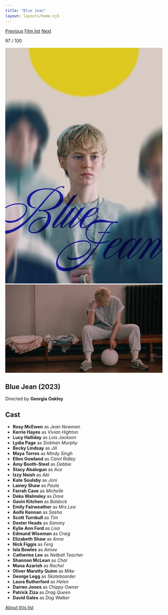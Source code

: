 ```yaml
---
title: "Blue Jean"
layout: layouts/home.njk
---
```


<nav class="films">
  <a class="prev" href="../empire-of-light">Previous</a>
  <a href="../">Film list</a>
  <a class="next" href="../asteroid-city">Next</a>
</nav>

<p>97 / 100</p>

<article class="film">
  <img class="poster" src="../films/posters/blue-jean.jpg" alt="">
  <img class="backdrop" src="../films/backdrops/blue-jean.jpg" alt="">

  <h1>Blue Jean (2023)</h1>

  <p class="director">
    Directed by <strong>Georgia Oakley</strong>
  </p>


  <h2>
    Cast
  </h2>
  <ul>
    <li><strong>Rosy McEwen</strong> as <em>Jean Newman</em></li>
<li><strong>Kerrie Hayes</strong> as <em>Vivian Highton</em></li>
<li><strong>Lucy Halliday</strong> as <em>Lois Jackson</em></li>
<li><strong>Lydia Page</strong> as <em>Siobhan Murphy</em></li>
<li><strong>Becky Lindsay</strong> as <em>Jill</em></li>
<li><strong>Maya Torres</strong> as <em>Mindy Singh</em></li>
<li><strong>Ellen Gowland</strong> as <em>Carol Ridley</em></li>
<li><strong>Amy Booth-Steel</strong> as <em>Debbie</em></li>
<li><strong>Stacy Abalogun</strong> as <em>Ace</em></li>
<li><strong>Izzy Neish</strong> as <em>Abi</em></li>
<li><strong>Kate Soulsby</strong> as <em>Joni</em></li>
<li><strong>Lainey Shaw</strong> as <em>Paula</em></li>
<li><strong>Farrah Cave</strong> as <em>Michelle</em></li>
<li><strong>Deka Walmsley</strong> as <em>Dave</em></li>
<li><strong>Gavin Kitchen</strong> as <em>Baldock</em></li>
<li><strong>Emily Fairweather</strong> as <em>Mrs Lea</em></li>
<li><strong>Aoife Kennan</strong> as <em>Sasha</em></li>
<li><strong>Scott Turnbull</strong> as <em>Tim</em></li>
<li><strong>Dexter Heads</strong> as <em>Sammy</em></li>
<li><strong>Kylie Ann Ford</strong> as <em>Lisa</em></li>
<li><strong>Edmund Wiseman</strong> as <em>Craig</em></li>
<li><strong>Elizabeth Shaw</strong> as <em>Anne</em></li>
<li><strong>Nick Figgis</strong> as <em>Ferg</em></li>
<li><strong>Isla Bowles</strong> as <em>Aimee</em></li>
<li><strong>Catherine Lee</strong> as <em>Netball Teacher</em></li>
<li><strong>Shannon McLean</strong> as <em>Char</em></li>
<li><strong>Mana Azarish</strong> as <em>Rachel</em></li>
<li><strong>Oliver Maratty Quinn</strong> as <em>Mike</em></li>
<li><strong>George Legg</strong> as <em>Skateboarder</em></li>
<li><strong>Laura Rutherford</strong> as <em>Helen</em></li>
<li><strong>Darren Jones</strong> as <em>Chippy Owner</em></li>
<li><strong>Patrick Ziza</strong> as <em>Drag Queen</em></li>
<li><strong>David Gales</strong> as <em>Dog Walker</em></li>
  </ul>
</article>
<footer>
  <a href="../about">About this list</a>
</footer>
